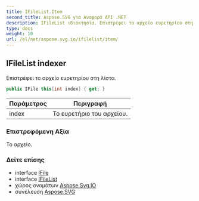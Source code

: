 ```yaml
---
title: IFileList.Item
second_title: Aspose.SVG για Αναφορά API .NET
description: IFileList ιδιοκτησία. Επιστρέφει το αρχείο ευρετηρίου στη λίστα.
type: docs
weight: 10
url: /el/net/aspose.svg.io/ifilelist/item/
---
```

## IFileList indexer

Επιστρέφει το αρχείο ευρετηρίου στη λίστα.

```csharp
public IFile this[int index] { get; }
```

| Παράμετρος | Περιγραφή |
| --- | --- |
| index | Το ευρετήριο του αρχείου. |

### Επιστρεφόμενη Αξία

Το αρχείο.

### Δείτε επίσης

* interface [IFile](../../ifile/)
* interface [IFileList](../)
* χώρος ονομάτων [Aspose.Svg.IO](../../ifilelist/)
* συνέλευση [Aspose.SVG](../../../)



